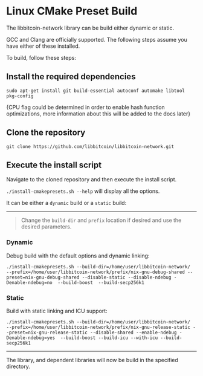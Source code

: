 # Linux CMake Preset Build

The libbitcoin-network library can be build either dynamic or static.

GCC and Clang are officially supported.
The following steps assume you have either of these installed.

To build, follow these steps:
## Install the required dependencies
```
sudo apt-get install git build-essential autoconf automake libtool pkg-config
```
{CPU flag could be determined in order to enable hash function optimizations, more information about this will be added to the docs later}

## Clone the repository

```
git clone https://github.com/libbitcoin/libbitcoin-network.git
```

## Execute the install script

Navigate to the cloned repository and then execute the install script.

`./install-cmakepresets.sh --help` will display all the options.

It can be either a `dynamic` build or a `static` build:

---

> Change the `build-dir` and `prefix` location if desired and use the desired parameters.

### Dynamic

Debug build with the default options and dynamic linking:
```
./install-cmakepresets.sh --build-dir=/home/user/libbitcoin-network/  --prefix=/home/user/libbitcoin-network/prefix/nix-gnu-debug-shared --preset=nix-gnu-debug-shared --disable-static --disable-ndebug -Denable-ndebug=no  --build-boost  --build-secp256k1
```

### Static

Build with static linking and ICU support:
```
./install-cmakepresets.sh --build-dir=/home/user/libbitcoin-network/  --prefix=/home/user/libbitcoin-network/prefix/nix-gnu-release-static --preset=nix-gnu-release-static --disable-shared --enable-ndebug -Denable-ndebug=yes  --build-boost --build-icu --with-icu --build-secp256k1
```

---

The library, and dependent libraries will now be build in the specified directory.
